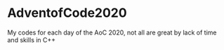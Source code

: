 # AdventofCode2020
My codes for each day of the AoC 2020, not all are great by lack of time and skills in C++
